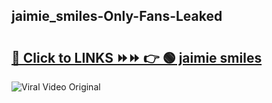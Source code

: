 
 ## jaimie_smiles-Only-Fans-Leaked

# <h2><a href="https://clipsfans.com/jaimie_smiles&ref=git">🔗 Click to LINKS ⏩⏩ 👉 🟢 jaimie smiles </a></h2>

<a href="https://clipsfans.com/jaimie_smiles&ref=git" rel="nofollow" data-target="animated-image.originalLink"><img src="https://i.ibb.co.com/xMMVF88/686577567.gif" alt="Viral Video Original" style="max-width: 100%; display: inline-block;" data-target="animated-image.originalImage"></a>

